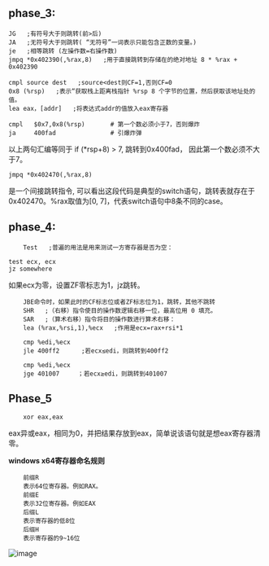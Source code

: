 phase_3:
-
    
    JG   ;有符号大于则跳转(前>后)
    JA   ;无符号大于则跳转( “无符号”一词表示只能包含正数的变量。)
    je   ;相等跳转 (左操作数=右操作数)
    jmpq *0x402390(,%rax,8)   ;用于直接跳转到存储在的绝对地址 8 * %rax + 0x402390

    cmpl source dest   ;source<dest则CF=1,否则CF=0
    0x8 (%rsp)   ;表示“获取栈上距离栈指针 %rsp 8 个字节的位置，然后获取该地址处的值。
    lea eax，[addr]   ;将表达式addr的值放入eax寄存器

```
cmpl   $0x7,0x8(%rsp)		# 第一个数必须小于7，否则爆炸
ja     400fad				# 引爆炸弹
```
以上两句汇编等同于 if (*rsp+8) > 7, 跳转到0x400fad， 因此第一个数必须不大于7。

```
jmpq *0x402470(,%rax,8)
```

是一个间接跳转指令, 可以看出这段代码是典型的switch语句，跳转表就存在于0x402470。%rax取值为[0, 7]，代表switch语句中8条不同的case。


phase_4:
-

        Test   ;普遍的用法是用来测试一方寄存器是否为空：
```
test ecx, ecx
jz somewhere
```
如果ecx为零，设置ZF零标志为1，jz跳转。

        JBE命令时，如果此时的CF标志位或者ZF标志位为1，跳转，其他不跳转
        SHR   ;（右移）指令使目的操作数逻辑右移一位，最高位用 0 填充。
        SAR   ;（算术右移）指令将目的操作数进行算术右移：
        lea (%rax,%rsi,1),%ecx   ;作用是ecx=rax+rsi*1

        cmp %edi,%ecx 
        jle 400ff2      ;若ecx≤edi，则跳转到400ff2

        cmp %edi,%ecx
        jge 401007     ；若ecx≥edi，则跳转到401007


Phase_5
-

		xor eax,eax
eax异或eax，相同为0，并把结果存放到eax，简单说该语句就是想eax寄存器清零。<br>

**windows x64寄存器命名规则**

		前缀R
		表示64位寄存器。例如RAX。
		前缀E
		表示32位寄存器。例如EAX
		后缀L
		表示寄存器的低8位
		后缀H
		表示寄存器的9~16位
  
![image](https://github.com/xhsy0314/Task/assets/84487619/86dfc5a1-ba28-4d9a-902e-75206d2d355c)

